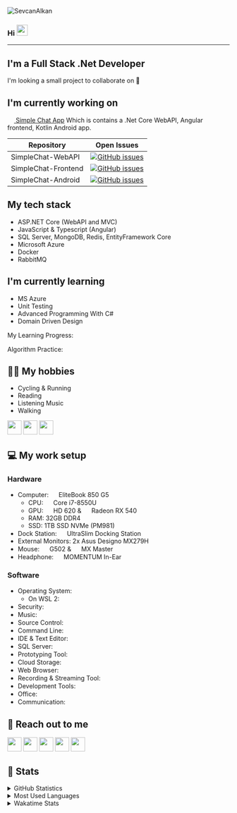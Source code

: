 ![SevcanAlkan](https://media-exp1.licdn.com/dms/image/C4D16AQG4kLNqrPXMIw/profile-displaybackgroundimage-shrink_350_1400/0/1593431882821?e=1625097600&v=beta&t=qv4PM8Ar4X6rJtKNxVX4TYUWoREmgJCe8KtWzqKUb1E)
### Hi <img width="25px" src="https://media.giphy.com/media/hvRJCLFzcasrR4ia7z/giphy.gif" />

---

## I'm a Full Stack .Net Developer

I'm looking a small project to collaborate on 🧐


## I'm currently working on
 <a href="https://github.com/SimpleChatApp" target="_blank">
    <span>
        <img height="15" width="15" src="https://avatars.githubusercontent.com/u/76535822?s=200&v=4"/>
    </span>
Simple Chat App</a> Which is contains a .Net Core WebAPI, Angular frontend, Kotlin Android app.

Repository | Open Issues
------------ | -------------
SimpleChat-WebAPI | [![GitHub issues](https://img.shields.io/github/issues/SimpleChatApp/SimpleChat-WebAPI)](https://github.com/SimpleChatApp/SimpleChat-WebAPI/issues)
SimpleChat-Frontend | [![GitHub issues](https://img.shields.io/github/issues/SimpleChatApp/SimpleChat-Frontend)](https://github.com/SimpleChatApp/SimpleChat-Frontend/issues)
SimpleChat-Android | [![GitHub issues](https://img.shields.io/github/issues/SimpleChatApp/SimpleChat-Android)](https://github.com/SimpleChatApp/SimpleChat-Android/issues)

## My tech stack
* ASP.NET Core (WebAPI and MVC)
* JavaScript & Typescript (Angular)
* SQL Server, MongoDB, Redis, EntityFramework Core
* Microsoft Azure
* Docker
* RabbitMQ

## I'm currently learning

* MS Azure
* Unit Testing
* Advanced Programming With C#
* Domain Driven Design

My Learning Progress: [<img height="15" width="15" src="https://cdn.jsdelivr.net/npm/simple-icons@v4/icons/pluralsight.svg" />][pluralsight]

Algorithm Practice: [<img height="15" width="15" src="https://cdn.jsdelivr.net/npm/simple-icons@v4/icons/hackerrank.svg" />][hackerrank]

## 🚴‍♀️ My hobbies

- Cycling & Running
- Reading
- Listening Music
- Walking

[<img height="32" width="32" src="https://cdn.jsdelivr.net/npm/simple-icons@v4/icons/strava.svg" />][strava]
[<img height="32" width="32" src="https://cdn.jsdelivr.net/npm/simple-icons@v4/icons/garmin.svg" />][garmin]
[<img height="32" width="32" src="https://cdn.jsdelivr.net/npm/simple-icons@v4/icons/goodreads.svg" />][goodreads]

## 💻 My work setup

### Hardware
- Computer: <img height="15" width="15" src="https://cdn.jsdelivr.net/npm/simple-icons@4.21.0/icons/hp.svg"/> EliteBook 850 G5
    - CPU: <img height="15" width="15" src="https://cdn.jsdelivr.net/npm/simple-icons@4.21.0/icons/intel.svg"/> Core i7-8550U
    - GPU: <img height="15" width="15" src="https://cdn.jsdelivr.net/npm/simple-icons@4.21.0/icons/intel.svg"/> HD 620 & <img height="15" width="15" src="https://cdn.jsdelivr.net/npm/simple-icons@4.21.0/icons/amd.svg"/> Radeon RX 540
    - RAM: 32GB DDR4
    - SSD: 1TB SSD NVMe (PM981)
- Dock Station: <img height="15" width="15" src="https://cdn.jsdelivr.net/npm/simple-icons@4.21.0/icons/hp.svg"/> UltraSlim Docking Station
- External Monitors: 2x Asus Designo MX279H
- Mouse: <img height="15" width="15" src="https://cdn.jsdelivr.net/npm/simple-icons@4.21.0/icons/logitech.svg"/> G502 & <img height="15" width="15" src="https://cdn.jsdelivr.net/npm/simple-icons@4.21.0/icons/logitech.svg"/> MX Master
- Headphone: <img height="15" width="15" src="https://cdn.jsdelivr.net/npm/simple-icons@4.21.0/icons/sennheiser.svg"/> MOMENTUM In-Ear

### Software

- Operating System: <img height="15" width="15" src="https://cdn.jsdelivr.net/npm/simple-icons@4.21.0/icons/windows.svg"/>
    - On WSL 2: <img height="15" width="15" src="https://cdn.jsdelivr.net/npm/simple-icons@4.21.0/icons/ubuntu.svg"/>
- Security: <img height="15" width="65" src="https://img.shields.io/badge/Eset-Nod32-green?style=flat-square"/> <img height="15" width="15" src="https://cdn.jsdelivr.net/npm/simple-icons@4.21.0/icons/1password.svg"/>
- Music: <img height="15" width="15" src="https://cdn.jsdelivr.net/npm/simple-icons@4.21.0/icons/tidal.svg"/>
- Source Control: <img height="15" width="15" src="https://cdn.jsdelivr.net/npm/simple-icons@4.21.0/icons/github.svg"/> <img height="15" width="15" src="https://cdn.jsdelivr.net/npm/simple-icons@4.21.0/icons/git.svg"/>
- Command Line: <img height="15" width="15" src="https://cdn.jsdelivr.net/npm/simple-icons@4.21.0/icons/powershell.svg"/> <img height="15" width="15" src="https://cdn.jsdelivr.net/npm/simple-icons@4.21.0/icons/windowsterminal.svg"/>
- IDE & Text Editor: <img height="15" width="15" src="https://cdn.jsdelivr.net/npm/simple-icons@4.21.0/icons/rider.svg"/> <img height="15" width="15" src="https://cdn.jsdelivr.net/npm/simple-icons@4.21.0/icons/visualstudiocode.svg"/> <img height="15" width="15" src="https://cdn.jsdelivr.net/npm/simple-icons@4.21.0/icons/azuredataexplorer.svg"/>
- SQL Server: <img height="15" width="15" src="https://cdn.jsdelivr.net/npm/simple-icons@4.21.0/icons/microsoftsqlserver.svg"/>
- Prototyping Tool: <img height="15" width="15" src="https://cdn.jsdelivr.net/npm/simple-icons@4.21.0/icons/adobexd.svg"/>
- Cloud Storage: <img height="15" width="15" src="https://cdn.jsdelivr.net/npm/simple-icons@4.21.0/icons/microsoftonedrive.svg"/>
- Web Browser: <img height="15" width="15" src="https://cdn.jsdelivr.net/npm/simple-icons@4.21.0/icons/googlechrome.svg"/> <img height="15" width="15" src="https://cdn.jsdelivr.net/npm/simple-icons@4.21.0/icons/microsoftedge.svg"/> <img height="15" width="15" src="https://cdn.jsdelivr.net/npm/simple-icons@4.21.0/icons/opera.svg"/>
- Recording & Streaming Tool: <img height="15" width="15" src="https://cdn.jsdelivr.net/npm/simple-icons@4.21.0/icons/obsstudio.svg"/>
- Development Tools: <img height="15" width="65" src="https://img.shields.io/badge/Telerik%20-Fiddler-green?style=flat-square"/> <img height="15" width="15" src="https://cdn.jsdelivr.net/npm/simple-icons@4.21.0/icons/postman.svg"/> <img height="15" width="15" src="https://cdn.jsdelivr.net/npm/simple-icons@4.21.0/icons/docker.svg"/> <img height="15" width="55" src="https://img.shields.io/badge/HyperV-blue?style=flat-square"/>
- Office: <img height="15" width="15" src="https://cdn.jsdelivr.net/npm/simple-icons@4.21.0/icons/microsoftoffice.svg"/> <img height="15" width="15" src="https://cdn.jsdelivr.net/npm/simple-icons@4.21.0/icons/notion.svg"/> <img height="15" width="65" src="https://img.shields.io/badge/Amazon%20-Kindle-green?style=flat-square"/>
- Communication: <img height="15" width="15" src="https://cdn.jsdelivr.net/npm/simple-icons@4.21.0/icons/microsoftteams.svg"/> <img height="15" width="15" src="https://cdn.jsdelivr.net/npm/simple-icons@4.21.0/icons/discord.svg"/> <img height="15" width="15" src="https://cdn.jsdelivr.net/npm/simple-icons@4.21.0/icons/whatsapp.
svg"/>


## 💬 Reach out to me

[<img height="32" width="32" src="https://cdn.jsdelivr.net/npm/simple-icons@v4/icons/linkedin.svg" />][linkedin]
[<img height="32" width="32" src="https://cdn.jsdelivr.net/npm/simple-icons@v4/icons/twitter.svg" />][twitter]
[<img height="32" width="32" src="https://cdn.jsdelivr.net/npm/simple-icons@v4/icons/discord.svg" />][discord]
[<img height="32" width="32" src="https://cdn.jsdelivr.net/npm/simple-icons@v4/icons/messenger.svg" />][facebook]
[<img height="32" width="32" src="https://cdn.jsdelivr.net/npm/simple-icons@v4/icons/skype.svg" />][skype]

## 🗽 Stats

<details>
    <summary>
        GitHub Statistics
    </summary>
    <img height="180em" src="https://github-readme-stats-eight-theta.vercel.app/api?username=sevcanalkan&show_icons=true&theme=vue&include_all_commits=true&count_private=true"/>
</details>
<details>
    <summary>
        Most Used Languages
    </summary>
    <img height="250em" src="https://github-readme-stats.vercel.app/api/top-langs/?username=sevcanalkan&theme=vue"/>
</details>
<details>
    <summary>
        Wakatime Stats
    </summary>
    <img height="181em" src="https://github-readme-stats.vercel.app/api/wakatime?username=sevcanalkan&theme=vue"/>
</details>


[youtube]: https://www.youtube.com/channel/UCufWUY4x4uA2cxUT99mlLkg
[pluralsight]: https://app.pluralsight.com/profile/sevcan-alkan
[linkedin]: https://www.linkedin.com/in/sevcanalkan/
[twitter]: https://twitter.com/Sevcan_ALKAN
[hackerrank]: https://www.hackerrank.com/sevcanalkan
[strava]: https://www.strava.com/athletes/9976167
[garmin]: https://connect.garmin.com/modern/profile/SevcanALKAN
[instagram]: https://www.instagram.com/sevcan.alkan/
[discord]: https://discord.com/users/572035278064058398
[facebook]: https://www.facebook.com/SevcanALKANN/
[skype]: https://join.skype.com/invite/bK0FvTNhQGqc
[goodreads]: https://www.goodreads.com/user/show/22897743-sevcan-alkan